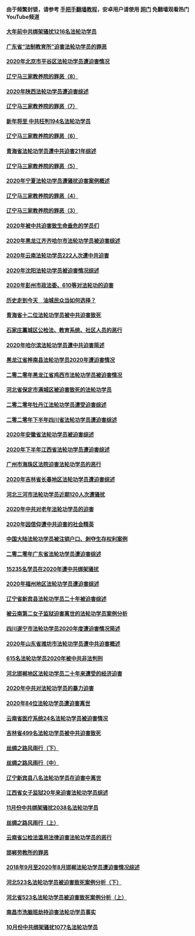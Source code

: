 #### 由于频繁封锁，请参考 [手把手翻墙教程](https://github.com/gfw-breaker/guides/wiki/)，安卓用户请使用 [网门](https://github.com/gfw-breaker/nogfw/blob/master/dl.md?t=02070500) 免翻墙观看热门YouTube频道 

#### [大年前中共绑架骚扰1216名法轮功学员](../pages/328/419588.md?t=02070500) 

#### [广东省“法制教育所”迫害法轮功学员的罪恶](../pages/328/419593.md?t=02070500) 

#### [2020年北京市平谷区法轮功学员遭迫害情况](../pages/328/419595.md?t=02070500) 

#### [辽宁马三家教养院的罪恶（8）](../pages/328/419145.md?t=02070500) 

#### [2020年陕西法轮功学员遭迫害综述](../pages/328/419510.md?t=02070500) 

#### [辽宁马三家教养院的罪恶（7）](../pages/328/419144.md?t=02070500) 

#### [新年将至 中共枉判194名法轮功学员](../pages/328/419464.md?t=02070500) 

#### [辽宁马三家教养院的罪恶（6）](../pages/328/419143.md?t=02070500) 

#### [青海省法轮功学员遭中共迫害21年综述](../pages/328/419410.md?t=02070500) 

#### [辽宁马三家教养院的罪恶（5）](../pages/328/419142.md?t=02070500) 

#### [2020年宁夏法轮功学员遭骚扰迫害案例概述](../pages/328/419333.md?t=02070500) 

#### [辽宁马三家教养院的罪恶（4）](../pages/328/419141.md?t=02070500) 

#### [辽宁马三家教养院的罪恶（3）](../pages/328/419140.md?t=02070500) 

#### [2020年被中共迫害致生命垂危的学员们](../pages/328/419132.md?t=02070500) 

#### [2020年黑龙江齐齐哈尔市法轮功学员被迫害综述](../pages/328/419175.md?t=02070500) 

#### [2020年云南法轮功学员222人次遭中共迫害](../pages/328/419130.md?t=02070500) 

#### [2020年沈阳法轮功学员被迫害情况综述](../pages/328/419088.md?t=02070500) 

#### [2020年彭州市政法委、610等对法轮功的迫害](../pages/328/419092.md?t=02070500) 

#### [历史走到今天　油城民众当如何选择？](../pages/328/419084.md?t=02070500) 

#### [青海省十二位法轮功学员被中共迫害致死](../pages/328/419002.md?t=02070500) 

#### [石家庄藁城区公检法、教育系统、社区人员的恶行](../pages/328/419000.md?t=02070500) 

#### [2020年哈尔滨法轮功学员遭中共迫害简述](../pages/328/418966.md?t=02070500) 

#### [黑龙江省桦南县法轮功学员2020年遭迫害情况](../pages/328/418993.md?t=02070500) 

#### [二零二零年黑龙江省鸡西市法轮功学员被迫害情况](../pages/328/418957.md?t=02070500) 

#### [河北省保定市满城区被迫害致死的法轮功学员](../pages/328/418806.md?t=02070500) 

#### [二零二零年牡丹江法轮功学员遭受迫害综述](../pages/328/418822.md?t=02070500) 

#### [二零二零年下半年四川省法轮功学员遭迫害综述](../pages/328/418762.md?t=02070500) 

#### [2020年安徽省法轮功学员被迫害综述](../pages/328/418751.md?t=02070500) 

#### [2020年下半年江西省法轮功学员遭迫害综述](../pages/328/418732.md?t=02070500) 

#### [广州市海珠区法院迫害法轮功学员的恶行](../pages/328/418722.md?t=02070500) 

#### [2020年吉林省长春地区法轮功学员遭迫害综述](../pages/328/418422.md?t=02070500) 

#### [河北三河市法轮功学员近期120人次遭骚扰](../pages/328/418620.md?t=02070500) 

#### [2020年中共对老年法轮功学员的迫害](../pages/328/418627.md?t=02070500) 

#### [2020年因信仰遭中共迫害的社会精英](../pages/328/418601.md?t=02070500) 

#### [中国大陆法轮功学员被注销户口、剥夺生存权利案例](../pages/328/418575.md?t=02070500) 

#### [二零二零年广东省法轮功学员遭迫害综述](../pages/328/418452.md?t=02070500) 

#### [15235名学员在2020年遭中共绑架骚扰](../pages/328/418447.md?t=02070500) 

#### [2020年福州地区法轮功学员遭迫害综述](../pages/328/418352.md?t=02070500) 

#### [辽宁省新宾县法轮功学员二十年被迫害综述](../pages/328/418318.md?t=02070500) 

#### [被云南第二女子监狱迫害离世的法轮功学员案例分析](../pages/328/417986.md?t=02070500) 

#### [四川遂宁市法轮功学员2020年度遭迫害情况简述](../pages/328/418083.md?t=02070500) 

#### [2020年山东省潍坊市法轮功学员遭中共迫害概述](../pages/328/418128.md?t=02070500) 

#### [615名法轮功学员2020年被中共非法判刑](../pages/328/418123.md?t=02070500) 

#### [河北邯郸地区法轮功学员二十年来遭受的经济迫害](../pages/328/417554.md?t=02070500) 

#### [2020年中共对法轮功学员的暴力迫害](../pages/328/416854.md?t=02070500) 

#### [2020年84位法轮功学员遭迫害离世](../pages/328/416947.md?t=02070500) 

#### [云南省医疗系统24名法轮功学员被迫害情况](../pages/328/416978.md?t=02070500) 

#### [吉林省499名法轮功学员被中共迫害致死](../pages/328/416519.md?t=02070500) 

#### [丝绸之路风雨行（下）](../pages/328/416166.md?t=02070500) 

#### [丝绸之路风雨行（中）](../pages/328/416165.md?t=02070500) 

#### [辽宁新宾县八名法轮功学员在迫害中离世](../pages/328/416383.md?t=02070500) 

#### [江西省女子监狱20年来迫害法轮功学员综述](../pages/328/416327.md?t=02070500) 

#### [11月份中共绑架骚扰2038名法轮功学员](../pages/328/416210.md?t=02070500) 

#### [丝绸之路风雨行（上）](../pages/328/416167.md?t=02070500) 

#### [云南省公检法滥用法律迫害法轮功学员的恶行](../pages/328/416012.md?t=02070500) 

#### [邯郸劳教所的罪恶](../pages/328/415894.md?t=02070500) 

#### [2018年9月至2020年8月邯郸法轮功学员遭迫害情况综述](../pages/328/415563.md?t=02070500) 

#### [河北523名法轮功学员被迫害致死案例分析（下）](../pages/328/414942.md?t=02070500) 

#### [河北省523名法轮功学员被迫害致死案例分析（上）](../pages/328/414941.md?t=02070500) 

#### [南昌市洗脑班劫持迫害法轮功学员事实](../pages/328/415048.md?t=02070500) 

#### [10月份中共绑架骚扰1077名法轮功学员](../pages/328/414995.md?t=02070500) 

